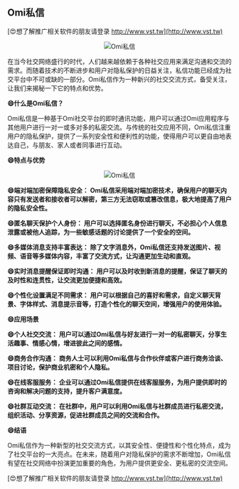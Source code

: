## **Omi私信**

[😍想了解推广相关软件的朋友请登录 http://www.vst.tw](http://www.vst.tw)

 <center><img src="https://vst.tw/MP4/tuiguang/png/2.png" alt="Omi私信"></center>

在当今社交网络盛行的时代，人们越来越依赖于各种社交应用来满足沟通和交流的需求。而随着技术的不断进步和用户对隐私保护的日益关注，私信功能已经成为社交平台中不可或缺的一部分。Omi私信作为一种新兴的社交交流方式，备受关注，让我们来揭秘一下它的特点和优势。

**😄什么是Omi私信？**

Omi私信是一种基于Omi社交平台的即时通讯功能，用户可以通过Omi应用程序与其他用户进行一对一或多对多的私密交流。与传统的社交应用不同，Omi私信注重用户的隐私保护，提供了一系列安全性和便利性的功能，使得用户可以更自由地表达自己，与朋友、家人或者同事进行互动。

**😄特点与优势**

 <center><img src="https://vst.tw/MP4/tuiguang/png/2.png" alt="Omi私信"></center>

**😄端对端加密保障隐私安全： Omi私信采用端对端加密技术，确保用户的聊天内容只有发送者和接收者可以解密，第三方无法窃取或篡改信息，极大地提高了用户的隐私安全性。**

**😄匿名聊天保护个人身份： 用户可以选择匿名身份进行聊天，不必担心个人信息泄露或被他人追踪，为一些敏感话题的讨论提供了一个安全的空间。**

**😄多媒体消息支持丰富表达： 除了文字消息外，Omi私信还支持发送图片、视频、语音等多媒体内容，丰富了交流方式，让沟通更加生动和直观。**

**😄实时消息提醒保证即时沟通： 用户可以及时收到新消息的提醒，保证了聊天的及时性和连贯性，让交流更加便捷和高效。**

**😄个性化设置满足不同需求： 用户可以根据自己的喜好和需求，自定义聊天背景、字体样式、消息提示音等，打造个性化的聊天空间，增强用户的使用体验。**

**😄应用场景**

**😄个人社交交流： 用户可以通过Omi私信与好友进行一对一的私密聊天，分享生活趣事、情感心情，增进彼此之间的感情。**

**😄商务合作沟通： 商务人士可以利用Omi私信与合作伙伴或客户进行商务洽谈、项目讨论，保护商业机密和个人隐私。**

**😄在线客服服务： 企业可以通过Omi私信提供在线客服服务，为用户提供即时的咨询和解决问题的支持，提升客户满意度。**

**😄社群互动交流： 在社群中，用户可以利用Omi私信与社群成员进行私密交流，组织活动、分享资源，促进社群成员之间的交流和合作。**

**😄结语**

Omi私信作为一种新型的社交交流方式，以其安全性、便捷性和个性化特点，成为了社交平台的一大亮点。在未来，随着用户对隐私保护的需求不断增加，Omi私信有望在社交网络中扮演更加重要的角色，为用户提供更安全、更私密的交流空间。

[😍想了解推广相关软件的朋友请登录 http://www.vst.tw](http://www.vst.tw)



